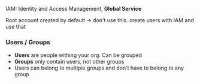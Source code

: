 IAM: Identity and Access Management, **Global Service**

Root account created by default -> don't use this. create users with IAM and use that

### Users / Groups
- **Users** are people withing your org. Can be grouped
- **Groups** only contain users, not other groups
- Users can belong to multiple groups and don't have to belong to any group

